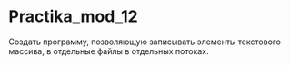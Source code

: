 # Practika_mod_12
Создать программу, позволяющую записывать элементы текстового массива, в отдельные файлы в отдельных потоках.
